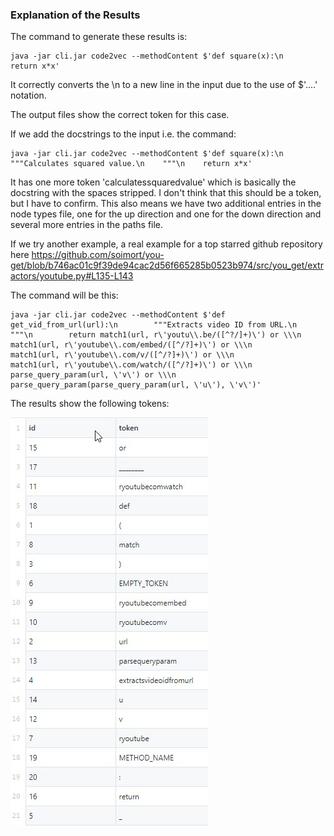 ### Explanation of the Results

The command to generate these results is:

```console
java -jar cli.jar code2vec --methodContent $'def square(x):\n    return x*x'
```

It correctly converts the \n to a new line in the input due to the use of $'....' notation.

The output files show the correct token for this case.

If we add the docstrings to the input i.e. the command:

```console
java -jar cli.jar code2vec --methodContent $'def square(x):\n    """Calculates squared value.\n    """\n    return x*x'
```

It has one more token 'calculatessquaredvalue' which is basically the docstring with the spaces stripped. I don't think that this should be a token, but I have to confirm. This also means we have two additional entries in the node types file, one for the up direction and one for the down direction and several more entries in the paths file.

If we try another example, a real example for a top starred github repository here https://github.com/soimort/you-get/blob/b746ac01c9f39de94cac2d56f665285b0523b974/src/you_get/extractors/youtube.py#L135-L143

The command will be this:

```console
java -jar cli.jar code2vec --methodContent $'def get_vid_from_url(url):\n        """Extracts video ID from URL.\n        """\n        return match1(url, r\'youtu\\.be/([^?/]+)\') or \\\n          match1(url, r\'youtube\\.com/embed/([^/?]+)\') or \\\n          match1(url, r\'youtube\\.com/v/([^/?]+)\') or \\\n          match1(url, r\'youtube\\.com/watch/([^/?]+)\') or \\\n          parse_query_param(url, \'v\') or \\\n          parse_query_param(parse_query_param(url, \'u\'), \'v\')'
```

The results show the following tokens:

![Image description](images/tokens_for_get_vid_from_url.jpg)